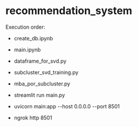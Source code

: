 # recommendation_system

Execution order:

- create_db.ipynb
- main.ipynb
- dataframe_for_svd.py
- subcluster_svd_training.py
- mba_por_subcluster.py
- streamlit run main.py


- uvicorn main:app --host 0.0.0.0 --port 8501
- ngrok http 8501